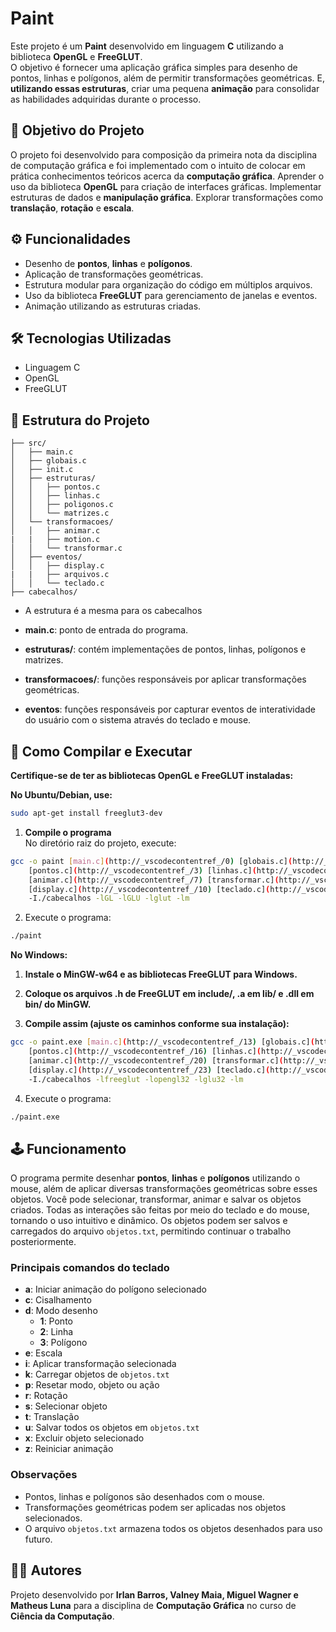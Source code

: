 # Paint

Este projeto é um **Paint** desenvolvido em linguagem **C** utilizando a
biblioteca **OpenGL** e **FreeGLUT**.\
O objetivo é fornecer uma aplicação gráfica simples para desenho de
pontos, linhas e polígonos, além de permitir transformações geométricas.
E, **utilizando essas estruturas**, criar uma pequena **animação** para consolidar
as habilidades adquiridas durante o processo.

## 🎯 Objetivo do Projeto

O projeto foi desenvolvido para composição da primeira nota da disciplina de
computação gráfica e foi implementado com o intuito de colocar em prática
conhecimentos teóricos acerca da **computação gráfica**. Aprender o uso
da biblioteca **OpenGL** para criação de interfaces gráficas. Implementar 
estruturas de dados e **manipulação gráfica**. Explorar transformações como 
**translação**, **rotação** e **escala**.

## ⚙️ Funcionalidades

-   Desenho de **pontos**, **linhas** e **polígonos**.
-   Aplicação de transformações geométricas.
-   Estrutura modular para organização do código em múltiplos arquivos.
-   Uso da biblioteca **FreeGLUT** para gerenciamento de janelas e
    eventos.
-   Animação utilizando as estruturas criadas.

## 🛠️ Tecnologias Utilizadas

-   Linguagem C
-   OpenGL
-   FreeGLUT

## 📂 Estrutura do Projeto

    ├── src/
    │   ├── main.c
    │   ├── globais.c
    │   ├── init.c
    │   ├── estruturas/
    │   │   ├── pontos.c
    │   │   ├── linhas.c
    │   │   ├── poligonos.c
    │   │   └── matrizes.c
    │   └── transformacoes/
    │   │   ├── animar.c
    |   |   ├── motion.c
    │   │   └── transformar.c
    │   ├── eventos/
    │   │   ├── display.c
    |   |   ├── arquivos.c
    │   │   └── teclado.c
    ├── cabecalhos/

-   A estrutura é a mesma para os cabecalhos

-   **main.c**: ponto de entrada do programa.
-   **estruturas/**: contém implementações de pontos, linhas, polígonos
    e matrizes.
-   **transformacoes/**: funções responsáveis por aplicar transformações
    geométricas.
-   **eventos**: funções responsáveis por capturar eventos de interatividade
    do usuário com o sistema através do teclado e mouse.

## 🚀 Como Compilar e Executar

**Certifique-se de ter as bibliotecas OpenGL e FreeGLUT instaladas:**

**No Ubuntu/Debian, use:**
```sh
sudo apt-get install freeglut3-dev
```

1. **Compile o programa**  
No diretório raiz do projeto, execute:

```sh
gcc -o paint [main.c](http://_vscodecontentref_/0) [globais.c](http://_vscodecontentref_/1) [init.c](http://_vscodecontentref_/2) \
    [pontos.c](http://_vscodecontentref_/3) [linhas.c](http://_vscodecontentref_/4) [poligonos.c](http://_vscodecontentref_/5) [matrizes.c](http://_vscodecontentref_/6) \
    [animar.c](http://_vscodecontentref_/7) [transformar.c](http://_vscodecontentref_/8) [motion.c](http://_vscodecontentref_/9) \
    [display.c](http://_vscodecontentref_/10) [teclado.c](http://_vscodecontentref_/11) [arquivos.c](http://_vscodecontentref_/12) \
    -I./cabecalhos -lGL -lGLU -lglut -lm
```

2. Execute o programa:
```sh
./paint
```

**No Windows:**

1. **Instale o MinGW-w64 e as bibliotecas FreeGLUT para Windows.**

2. **Coloque os arquivos .h de FreeGLUT em include/, .a em lib/ e .dll em bin/ do MinGW.**

3. **Compile assim (ajuste os caminhos conforme sua instalação):**
```sh
gcc -o paint.exe [main.c](http://_vscodecontentref_/13) [globais.c](http://_vscodecontentref_/14) [init.c](http://_vscodecontentref_/15) ^
    [pontos.c](http://_vscodecontentref_/16) [linhas.c](http://_vscodecontentref_/17) [poligonos.c](http://_vscodecontentref_/18) [matrizes.c](http://_vscodecontentref_/19) ^
    [animar.c](http://_vscodecontentref_/20) [transformar.c](http://_vscodecontentref_/21) [motion.c](http://_vscodecontentref_/22) ^
    [display.c](http://_vscodecontentref_/23) [teclado.c](http://_vscodecontentref_/24) [arquivos.c](http://_vscodecontentref_/25) ^
    -I./cabecalhos -lfreeglut -lopengl32 -lglu32 -lm
```

4. Execute o programa:
```sh
./paint.exe
```

## 🕹️ Funcionamento

O programa permite desenhar **pontos**, **linhas** e **polígonos** utilizando o mouse, além de aplicar diversas transformações geométricas sobre esses objetos. Você pode selecionar, transformar, animar e salvar os objetos criados. Todas as interações são feitas por meio do teclado e do mouse, tornando o uso intuitivo e dinâmico. Os objetos podem ser salvos e carregados do arquivo `objetos.txt`, permitindo continuar o trabalho posteriormente.

### Principais comandos do teclado

- **a**: Iniciar animação do polígono selecionado
- **c**: Cisalhamento
- **d**: Modo desenho  
    - **1**: Ponto  
    - **2**: Linha  
    - **3**: Polígono
- **e**: Escala
- **i**: Aplicar transformação selecionada
- **k**: Carregar objetos de `objetos.txt`
- **p**: Resetar modo, objeto ou ação
- **r**: Rotação
- **s**: Selecionar objeto
- **t**: Translação
- **u**: Salvar todos os objetos em `objetos.txt`
- **x**: Excluir objeto selecionado
- **z**: Reiniciar animação

### Observações

- Pontos, linhas e polígonos são desenhados com o mouse.
- Transformações geométricas podem ser aplicadas nos objetos selecionados.
- O arquivo `objetos.txt` armazena todos os objetos desenhados para uso futuro.

## 👨‍💻 Autores

Projeto desenvolvido por **Irlan Barros, Valney Maia, Miguel Wagner e Matheus Luna** para a disciplina de **Computação Gráfica** no curso de **Ciência da Computação**.
